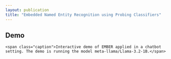 ```yaml
---
layout: publication
title: "Embedded Named Entity Recognition using Probing Classifiers"
---
```


<h2>Demo</h2>

<div class="image-caption">

  <script
	type="module"
	src="https://gradio.s3-us-west-2.amazonaws.com/5.31.0/gradio.js"
></script>

<gradio-app src="https://nicpopovic-ember-chat.hf.space"></gradio-app>


  <script>
    function adjustIframeHeight() {
      const iframe = document.querySelector('.gradio-container');
      if (window.innerWidth <= 452) {
        iframe.style.height = '730px'; // Set height to 750px for mobile
      } else {
        iframe.style.height = '620px'; // Default height for larger screens
      }
    }

    // Adjust iframe height on load and when the window is resized
    window.onload = adjustIframeHeight;
    window.onresize = adjustIframeHeight;
  </script>
    <span class="caption">Interactive demo of EMBER applied in a chatbot setting. The demo is running the model meta-llama/Llama-3.2-1B.</span>
</div>
